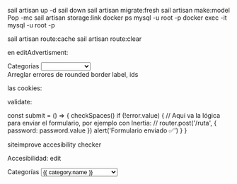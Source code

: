 sail artisan up -d
sail down
sail artisan migrate:fresh
sail artisan make:model Pop -mc
sail artisan storage:link
docker ps
mysql -u root -p
docker exec -it mysql -u root -p

sail artisan route:cache
sail artisan route:clear 

en editAdvertisment:
<div class="grid gap-2">
                                <Label for="title">Categorias</Label>
                                <select id="category_id" v-model="form.category_id" class="mt-1 block w-full border-1 shadow-md border-gray-800">
                                    <option v-for="category in category" :key="category.id">
                                    <option class="font-bold text-black"> {{ category.id }} </option>
                                    </option>
                                </select>
                            </div>
Arreglar errores de rounded border label, ids


las cookies:
<script setup>
import { ref } from 'vue';

const mostrarCookies = ref(true);

const aceptarCookies = () => {
    mostrarCookies.value = false;
};
</script>

<template>
    <div v-if="mostrarCookies" class="cookies-container">
        <p>Esta página utiliza cookies, aceptas?</p>
        <button @click="aceptarCookies" class="bg-red-500 rounded w-20">Aceptar</button>
    </div>
</template>

<style scoped>
</style>

validate:

<template>
  <form @submit.prevent="submit">
    <input
      v-model="password"
      type="password"
      required
      @input="checkSpaces"
    />
    <span v-if="error" style="color: red;">{{ error }}</span>
    <button type="submit">Enviar</button>
  </form>
</template>

<script setup>
import { ref } from 'vue'

const password = ref('')
const error = ref('')

const checkSpaces = () => {
  error.value = password.value.includes(' ')
    ? 'La contrasenya no pot contenir espais.'
    : ''
}

const submit = () => {
  checkSpaces()
  if (!error.value) {
    // Aquí va tu lógica para enviar con Inertia, por ejemplo:
    // router.post('/ruta', { password: password.value })
    alert('Formulario enviado ✅')
  }
}
</script>

const submit = () => {
  checkSpaces()
  if (!error.value) {
    // Aquí va la lógica para enviar el formulario, por ejemplo con Inertia:
    // router.post('/ruta', { password: password.value })
    alert('Formulario enviado ✅')
  }
}

siteimprove accesibility checker


Accesibilidad: edit
<div class="grid gap-2">
  <label for="category_id" class="text-sm font-medium text-gray-900">Categorías</label>
  <select 
    id="category_id" 
    v-model="form.category_id" 
    class="mt-1 block w-full border shadow-md border-gray-800 text-black" 
    aria-label="Seleccionar una categoría"
  >
    <option disabled value="">Seleccione una categoría</option>
    <option 
      v-for="category in category" 
      :key="category.id" 
      :value="category.id"
    >
      {{ category.name }}
    </option>
  </select>
</div>





